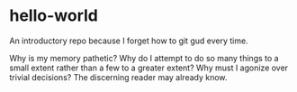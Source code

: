 # hello-world
An introductory repo because I forget how to git gud every time.

Why is my memory pathetic? Why do I attempt to do so many things to a small extent rather than a few to a greater extent? Why must I agonize over trivial decisions? The discerning reader may already know.

